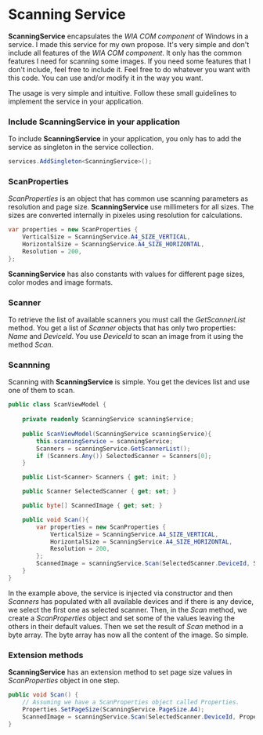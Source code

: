 # Scanning Service
**ScanningService** encapsulates the *WIA COM component* of Windows in a service.
I made this service for my own propose. It's very simple and don't include all features of the *WIA COM component*. It only has the common features I need for scanning some images. If you need some features that I don't include, feel free to include it. Feel free to do whatever you want with this code. You can use and/or modify it in the way you want.

The usage is very simple and intuitive. Follow these small guidelines to implement the service in your application.
### Include ScanningService in your application
To include **ScanningService** in your application, you only has to add the service as singleton in the service collection.
```csharp
services.AddSingleton<ScanningService>();
```
### ScanProperties
*ScanProperties* is an object that has common use scanning parameters as resolution and page size.
**ScanningService** use millimeters for all sizes. The sizes are converted internally in pixeles using resolution for calculations.
```csharp
var properties = new ScanProperties {
    VerticalSize = ScanningService.A4_SIZE_VERTICAL,
    HorizontalSize = ScanningService.A4_SIZE_HORIZONTAL,
    Resolution = 200,
};
```
**ScanningService** has also constants with values for different page sizes, color modes and image formats.
### Scanner
To retrieve the list of available scanners you must call the *GetScannerList* method. You get a list of *Scanner* objects that has only two properties: *Name* and *DeviceId*. You use  *DeviceId* to scan an image from it using the method *Scan*.

### Scannning
Scanning with **ScanningService** is simple. You get the devices list and use one of them to scan.
```csharp
public class ScanViewModel {
	
	private readonly ScanningService scanningService;
	
	public ScanViewModel(ScanningService scanningService){
		this.scanningService = scanningService;
		Scanners = scanningService.GetScannerList();
		if (Scanners.Any()) SelectedScanner = Scanners[0];
	}

	public List<Scanner> Scanners { get; init; }

	public Scanner SelectedScanner { get; set; }

	public byte[] ScannedImage { get; set; }

	public void Scan(){
		var properties = new ScanProperties {
		    VerticalSize = ScanningService.A4_SIZE_VERTICAL,
		    HorizontalSize = ScanningService.A4_SIZE_HORIZONTAL,
		    Resolution = 200,
		};
		ScannedImage = scanningService.Scan(SelectedScanner.DeviceId, ScanProperties);
	}
}
```
In the example above, the service is injected via constructor and then *Scanners* has populated with all available devices and if there is any device, we select the first one as selected scanner. Then, in the *Scan* method, we create a *ScanProperties* object and set some of the values leaving the others in their default values. Then we set the result of *Scan* method in a byte array. The byte array has now all the content of the image. So simple.
### Extension methods
**ScanningService** has an extension method to set page size values in *ScanProperties* object in one step.
```csharp
public void Scan() {
	// Assuming we have a ScanProperties object called Properties.
	Properties.SetPageSize(ScanningService.PageSize.A4);
	ScannedImage = scanningService.Scan(SelectedScanner.DeviceId, Properties);
}

```
